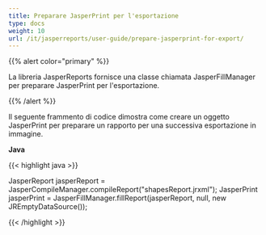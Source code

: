 ```yaml
---
title: Preparare JasperPrint per l'esportazione
type: docs
weight: 10
url: /it/jasperreports/user-guide/prepare-jasperprint-for-export/
---
```


{{% alert color="primary" %}}

La libreria JasperReports fornisce una classe chiamata JasperFillManager per preparare JasperPrint per l'esportazione.

{{% /alert %}}

Il seguente frammento di codice dimostra come creare un oggetto JasperPrint per preparare un rapporto per una successiva esportazione in immagine.

**Java**

{{< highlight java >}}

JasperReport jasperReport = JasperCompileManager.compileReport("shapesReport.jrxml");
JasperPrint jasperPrint = JasperFillManager.fillReport(jasperReport, null, new JREmptyDataSource());

{{< /highlight >}}
